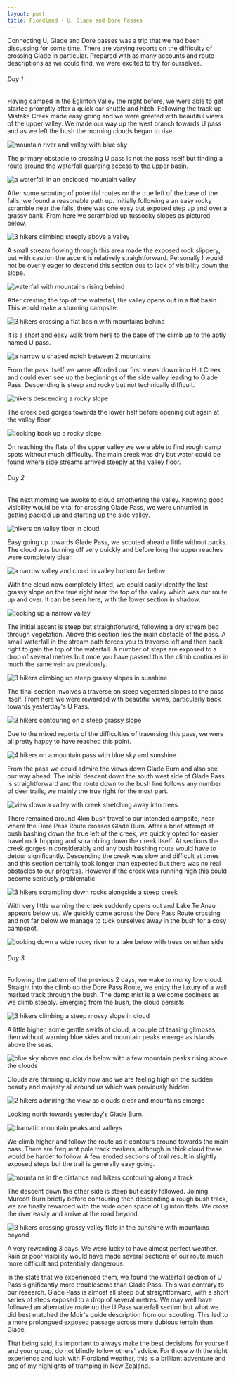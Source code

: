 ```yaml
---
layout: post
title: Fiordland - U, Glade and Dore Passes
---
```


Connecting U, Glade and Dore passes was a trip that we had been discussing for some time. There are varying reports on the difficulty of crossing Glade in particular. Prepared with as many accounts and route descriptions as we could find, we were excited to try for ourselves.

###### Day 1

Having camped in the Eglinton Valley the night before, we were able to get started promptly after a quick car shuttle and hitch. Following the track up Mistake Creek made easy going and we were greeted with beautiful views of the upper valley. We made our way up the west branch towards U pass and as we left the bush the morning clouds began to rise.

![mountain river and valley with blue sky](/images/adventures/fiordland_u_glade_dore/fiordland_u_glade_dore-down_west_branch_mistake_creek-800x600.jpg)

The primary obstacle to crossing U pass is not the pass itself but finding a route around the waterfall guarding access to the upper basin.

![a waterfall in an enclosed mountain valley](/images/adventures/fiordland_u_glade_dore/fiordland_u_glade_dore-waterfall_upper_mistake_creek-800x600.jpg)

After some scouting of potential routes on the true left of the base of the falls, we found a reasonable path up. Initially following a an easy rocky scramble near the falls, there was one easy but exposed step up and over a grassy bank. From here we scrambled up tussocky slopes as pictured below. 

![3 hikers climbing steeply above a valley](/images/adventures/fiordland_u_glade_dore/fiordland_u_glade_dore-climbing_around_waterfall-800x600.jpg)

A small stream flowing through this area made the exposed rock slippery, but with caution the ascent is relatively straightforward. Personally I would not be overly eager to descend this section due to lack of visibility down the slope.

![waterfall with mountains rising behind](/images/adventures/fiordland_u_glade_dore/fiordland_u_glade_dore-up_close_mistake_creek_waterfall-800x600.jpg)

After cresting the top of the waterfall, the valley opens out in a flat basin. This would make a stunning campsite.

![3 hikers crossing a flat basin with mountains behind](/images/adventures/fiordland_u_glade_dore/fiordland_u_glade_dore-basin_above_waterfall-800x600.jpg)

It is a short and easy walk from here to the base of the climb up to the aptly named U pass.

![a narrow u shaped notch between 2 mountains](/images/adventures/fiordland_u_glade_dore/fiordland_u_glade_dore-u_pass-800x600.jpg)

From the pass itself we were afforded our first views down into Hut Creek and could even see up the beginnings of the side valley leading to Glade Pass. Descending is steep and rocky but not technically difficult. 

![hikers descending a rocky slope](/images/adventures/fiordland_u_glade_dore/fiordland_u_glade_dore-u_pass_descent-800x600.jpg)

The creek bed gorges towards the lower half before opening out again at the valley floor.

![looking back up a rocky slope](/images/adventures/fiordland_u_glade_dore/fiordland_u_glade_dore-upper_hut_creek_towards_u_pass-800x600.jpg)

On reaching the flats of the upper valley we were able to find rough camp spots without much difficulty. The main creek was dry but water could be found where side streams arrived steeply at the valley floor.

###### Day 2

The next morning we awoke to cloud smothering the valley. Knowing good visibility would be vital for crossing Glade Pass, we were unhurried in getting packed up and starting up the side valley.

![hikers on valley floor in cloud](/images/adventures/fiordland_u_glade_dore/fiordland_u_glade_dore-cloudy_morning_hut_creek-800x600.jpg)

Easy going up towards Glade Pass, we scouted ahead a little without packs. The cloud was burning off very quickly and before long the upper reaches were completely clear.

![a narrow valley and cloud in valley bottom far below](/images/adventures/fiordland_u_glade_dore/fiordland_u_glade_dore-above_cloud_hut_creek-800x600.jpg)

With the cloud now completely lifted, we could easily identify the last grassy slope on the true right near the top of the valley which was our route up and over. It can be seen here, with the lower section in shadow.

![looking up a narrow valley](/images/adventures/fiordland_u_glade_dore/fiordland_u_glade_dore-up_to_glade_pass-800x600.jpg)

The initial ascent is steep but straightforward, following a dry stream bed through vegetation. Above this section lies the main obstacle of the pass. A small waterfall in the stream path forces you to traverse left and then back right to gain the top of the waterfall. A number of steps are exposed to a drop of several metres but once you have passed this the climb continues in much the same vein as previously.

![3 hikers climbing up steep grassy slopes in sunshine](/images/adventures/fiordland_u_glade_dore/fiordland_u_glade_dore-starting_up_glade-800x600.jpg)

The final section involves a traverse on steep vegetated slopes to the pass itself. From here we were rewarded with beautiful views, particularly back towards yesterday's U Pass.

![3 hikers contouring on a steep grassy slope](/images/adventures/fiordland_u_glade_dore/fiordland_u_glade_dore-sidling_around_top_of_glade-800x600.jpg)

Due to the mixed reports of the difficulties of traversing this pass, we were all pretty happy to have reached this point.

![4 hikers on a mountain pass with blue sky and sunshine](/images/adventures/fiordland_u_glade_dore/fiordland_u_glade_dore-4_on_top_of_glade-800x600.jpg)

From the pass we could admire the views down Glade Burn and also see our way ahead. The initial descent down the south west side of Glade Pass is straightforward and the route down to the bush line follows any number of deer trails, we mainly the true right for the most part.

![view down a valley with creek stretching away into trees](/images/adventures/fiordland_u_glade_dore/fiordland_u_glade_dore-looking_down_glade_burn-800x600.jpg)

There remained around 4km bush travel to our intended campsite, near where the Dore Pass Route crosses Glade Burn. After a brief attempt at bush bashing down the true left of the creek, we quickly opted for easier travel rock hopping and scrambling down the creek itself. At sections the creek gorges in considerably and any bush bashing route would have to detour significantly. Descending the creek was slow and difficult at times and this section certainly took longer than expected but there was no real obstacles to our progress. However if the creek was running high this could become seriously problematic.

![3 hikers scrambling down rocks alongside a steep creek](/images/adventures/fiordland_u_glade_dore/fiordland_u_glade_dore-scambling_down_glade_burn-800x600.jpg)

With very little warning the creek suddenly opens out and Lake Te Anau appears below us. We quickly come across the Dore Pass Route crossing and not far below we manage to tuck ourselves away in the bush for a cosy campspot.

![looking down a wide rocky river to a lake below with trees on either side](/images/adventures/fiordland_u_glade_dore/fiordland_u_glade_dore-lake_te_anau_from_lower_glade_burn-800x600.jpg)

###### Day 3

Following the pattern of the previous 2 days, we wake to murky low cloud. Straight into the climb up the Dore Pass Route, we enjoy the luxury of a well marked track through the bush. The damp mist is a welcome coolness as we climb steeply. Emerging from the bush, the cloud persists.

![3 hikers climbing a steep mossy slope in cloud](/images/adventures/fiordland_u_glade_dore/fiordland_u_glade_dore-in_the_cloud_climbing_dore-800x600.jpg)

A little higher, some gentle swirls of cloud, a couple of teasing glimpses; then without warning blue skies and mountain peaks emerge as islands above the seas.

![blue sky above and clouds below with a few mountain peaks rising above the clouds](/images/adventures/fiordland_u_glade_dore/fiordland_u_glade_dore-first_view_above_clouds-800x599.jpg)

Clouds are thinning quickly now and we are feeling high on the sudden beauty and majesty all around us which was previously hidden.

![2 hikers admiring the view as clouds clear and mountains emerge](/images/adventures/fiordland_u_glade_dore/fiordland_u_glade_dore-enjoying_views_above_clouds-800x600.jpg)

Looking north towards yesterday's Glade Burn.

![dramatic mountain peaks and valleys](/images/adventures/fiordland_u_glade_dore/fiordland_u_glade_dore-clouds_thinning-800x600.jpg)

We climb higher and follow the route as it contours around towards the main pass. There are frequent pole track markers, although in thick cloud these would be harder to follow. A few eroded sections of trail result in slightly exposed steps but the trail is generally easy going.

![mountains in the distance and hikers contouring along a track](/images/adventures/fiordland_u_glade_dore/fiordland_u_glade_dore-sidling_to_dore_pass-800x600.jpg)

The descent down the other side is steep but easily followed. Joining Murcott Burn briefly before contouring then descending a rough bush track, we are finally rewarded with the wide open space of Eglinton flats. We cross the river easily and arrive at the road beyond.

![3 hikers crossing grassy valley flats in the sunshine with mountains beyond](/images/adventures/fiordland_u_glade_dore/fiordland_u_glade_dore-across_the_flats-800x600.jpg)

A very rewarding 3 days. We were lucky to have almost perfect weather. Rain or poor visibility would have made several sections of our route much more difficult and potentially dangerous.

In the state that we experienced them, we found the waterfall section of U Pass significantly more troublesome than Glade Pass. This was contrary to our research. Glade Pass is almost all steep but straightforward, with a short series of steps exposed to a drop of several metres. We may well have followed an alternative route up the U Pass waterfall section but what we did best matched the Moir's guide description from our scouting. This led to a more prolongued exposed passage across more dubious terrain than Glade.

That being said, its important to always make the best decisions for yourself and your group, do not blindly follow others' advice. For those with the right experience and luck with Fiordland weather, this is a brilliant adventure and one of my highlights of tramping in New Zealand.